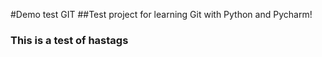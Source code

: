 #Demo test GIT
##Test project for learning Git with Python and Pycharm!
### This is a test of hastags 